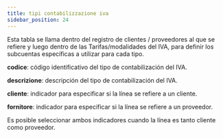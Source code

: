 ```yaml
---
title: tipi contabilizzazione iva
sidebar_position: 24
---
```

Esta tabla se llama dentro del registro de clientes / proveedores al que se refiere y luego dentro de las Tarifas/modalidades del IVA, para definir los subcuentas específicas a utilizar para cada tipo.

**codice**: código identificativo del tipo de contabilización del IVA.

**descrizione**: descripción del tipo de contabilización del IVA.

**cliente**: indicador para especificar si la línea se refiere a un cliente.

**fornitore**: indicador para especificar si la línea se refiere a un proveedor.  

Es posible seleccionar ambos indicadores cuando la línea es tanto cliente como proveedor.